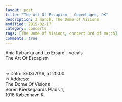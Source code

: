 ```yaml
---
layout: post
title: "The Art Of Escapism - Copenhagen, DK"
description: 3 march, The Dome of Visions
modified: 2015-02-17
category: concerts
tags: [The Dome Of Visions, concert 3rd of march]
comments: true
---
```

Ania Rybacka and Lo Ersare - vocals<br>
The Art Of Escapism<br><br>

➜ Dato: 3/03/2016, at 20:00<br>
✉ Address:<br>
The Dome Of Visions<br>
Søren Kierkegaards Plads 1,<br>
1016 København K



